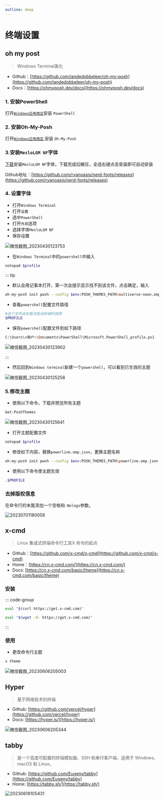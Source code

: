 ```yaml
---
outline: deep
---
```


# 终端设置

## oh my post

> Windows Terminal美化

- Github：[https://github.com/jandedobbeleer/oh-my-posh](https://github.com/jandedobbeleer/oh-my-posh)
- Docs：[https://ohmyposh.dev/docs](https://ohmyposh.dev/docs)

### 1. 安装PowerShell

打开<a href="ms-windows-store://pdp/?ProductId=9MZ1SNWT0N5D">`Windows应用商店`</a>安装 `PowerShell`

### 2. 安装Oh-My-Posh

打开<a href="ms-windows-store://pdp/?ProductId=XP8K0HKJFRXGCK">`Windows应用商店` </a>安装 `Oh-My-Posh`

### 3.安装`MesloLGM NF`字体

 [下载](https://github.com/ryanoasis/nerd-fonts/releases/download/v3.1.1/Meslo.zip)安装`MesloLGM NF`字体，下载完成后解压，全选右键点击安装即可自动安装

Github地址：[https://github.com/ryanoasis/nerd-fonts/releases](https://github.com/ryanoasis/nerd-fonts/releases)

### 4. 设置字体

- 打开`Windows Terminal`
- 打开`设置`
- 选中`PowerShell`
- 打开`外观`选项
- 选择字体`MesloLGM NF`
- 保存设置

![微信截图_20230430123753](https://raw.githubusercontent.com/onesmail/onesmail.github.io/master/src/assset/images/%E5%BE%AE%E4%BF%A1%E6%88%AA%E5%9B%BE_20230430123753.png)

- 在`Windows Terminal`中的`powershell`中输入

```sh
notepad $profile
```

::: tip

- 默认会用记事本打开，第一次会提示显示找不到该文件，点击确定，输入

```sh
oh-my-posh init pwsh --config $env:POSH_THEMES_PATH\multiverse-neon.omp.json | Invoke-Expression
```

- 查看`powershell`配置文件路径

```sh
#这个文件会在每次启动终端时调用
$PROFILE
```

- 保存`powershell`配置文件到如下路径

```sh
C:\Users\<用户>\Documents\PowerShell\Microsoft.PowerShell_profile.ps1
```

![微信截图_20230430123902](https://raw.githubusercontent.com/onesmail/onesmail.github.io/master/src/assset/images/%E5%BE%AE%E4%BF%A1%E6%88%AA%E5%9B%BE_20230430123902.png)

:::

- 然后回到`Windows terminal`新建一个`powershell`，可以看到已生效的主题

![微信截图_20230430125258](https://raw.githubusercontent.com/onesmail/onesmail.github.io/master/src/assset/images/%E5%BE%AE%E4%BF%A1%E6%88%AA%E5%9B%BE_20230430125258.png)

### 5.修改主题

- 使用以下命令，下载并预览所有主题

```sh
Get-PoshThemes
```

![微信截图_20230430125641](https://raw.githubusercontent.com/onesmail/onesmail.github.io/master/src/assset/images/%E5%BE%AE%E4%BF%A1%E6%88%AA%E5%9B%BE_20230430125641.png)

- 打开主题配置文件

```sh
notepad $profile
```

- 修改如下内容，替换`powerline.omp.json`，更换主题名称

```sh
oh-my-posh init pwsh --config $env:POSH_THEMES_PATH\powerline.omp.json | Invoke-Expression
```

- 使用以下命令使主题生效

```sh
.$PROFILE
```

### 去掉版权信息

在命令行的末尾添加一个空格和`-Nologo`参数。

![20230701180058](https://raw.githubusercontent.com/onesmail/onesmail.github.io/master/src/assset/images/20230701180058.png)

## x-cmd

> Linux 集成式终端命令行工具X 命令的起点

- Github：[https://github.com/x-cmd/x-cmd](https://github.com/x-cmd/x-cmd)
- Home：[https://cn.x-cmd.com/](https://cn.x-cmd.com/)
- Docs: [https://cn.x-cmd.com/basic/theme](https://cn.x-cmd.com/basic/theme)

### 安装

::: code-group

```sh [curl]
eval "$(curl https://get.x-cmd.com)"
```

```sh [wget]
eval "$(wget -O- https://get.x-cmd.com)"
```

:::

### 使用

- 更改命令行主题

```sh
x theme
```

![微信截图_20230606205003](https://raw.githubusercontent.com/onesmail/onesmail.github.io/master/src/assset/images/%E5%BE%AE%E4%BF%A1%E6%88%AA%E5%9B%BE_20230606205003.png)

## Hyper

> 基于网络技术的终端

- Github: [https://github.com/vercel/hyper](https://github.com/vercel/hyper)
- Docs: [https://hyper.is/](https://hyper.is/)

![微信截图_20230606205344](https://raw.githubusercontent.com/onesmail/onesmail.github.io/master/src/assset/images/%E5%BE%AE%E4%BF%A1%E6%88%AA%E5%9B%BE_20230606205344.png)

## tabby

> 是一个高度可配置的终端模拟器、SSH 和串行客户端，适用于 Windows、macOS 和 Linux。

- Github: [https://github.com/Eugeny/tabby](https://github.com/Eugeny/tabby)
- Home: [https://tabby.sh/](https://tabby.sh/)

![20230618105431](https://raw.githubusercontent.com/onesmail/onesmail.github.io/master/src/assset/images/20230618105431.png)
